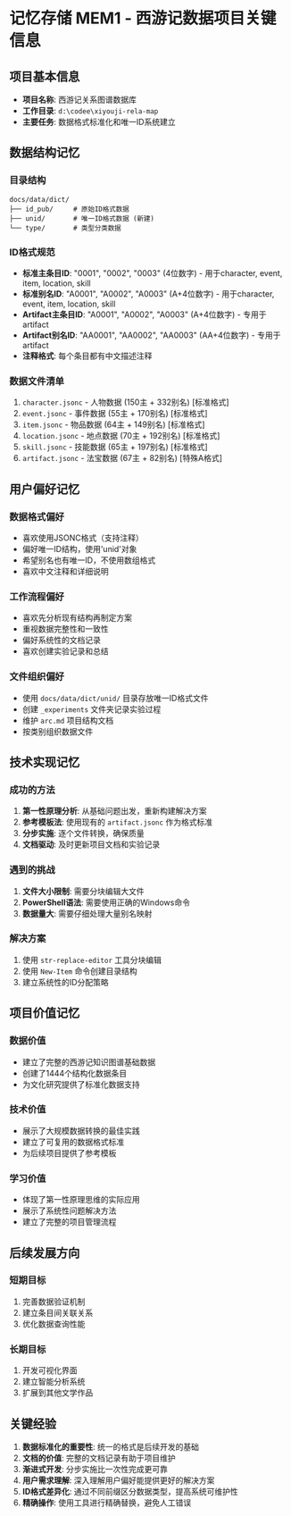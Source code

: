 # 记忆存储 MEM1 - 西游记数据项目关键信息

## 项目基本信息
- **项目名称**: 西游记关系图谱数据库
- **工作目录**: `d:\codee\xiyouji-rela-map`
- **主要任务**: 数据格式标准化和唯一ID系统建立

## 数据结构记忆

### 目录结构
```
docs/data/dict/
├── id_pub/     # 原始ID格式数据
├── unid/       # 唯一ID格式数据 (新建)
└── type/       # 类型分类数据
```

### ID格式规范
- **标准主条目ID**: "0001", "0002", "0003" (4位数字) - 用于character, event, item, location, skill
- **标准别名ID**: "A0001", "A0002", "A0003" (A+4位数字) - 用于character, event, item, location, skill
- **Artifact主条目ID**: "A0001", "A0002", "A0003" (A+4位数字) - 专用于artifact
- **Artifact别名ID**: "AA0001", "AA0002", "AA0003" (AA+4位数字) - 专用于artifact
- **注释格式**: 每个条目都有中文描述注释

### 数据文件清单
1. `character.jsonc` - 人物数据 (150主 + 332别名) [标准格式]
2. `event.jsonc` - 事件数据 (55主 + 170别名) [标准格式]
3. `item.jsonc` - 物品数据 (64主 + 149别名) [标准格式]
4. `location.jsonc` - 地点数据 (70主 + 192别名) [标准格式]
5. `skill.jsonc` - 技能数据 (65主 + 197别名) [标准格式]
6. `artifact.jsonc` - 法宝数据 (67主 + 82别名) [特殊A格式]

## 用户偏好记忆

### 数据格式偏好
- 喜欢使用JSONC格式（支持注释）
- 偏好唯一ID结构，使用'unid'对象
- 希望别名也有唯一ID，不使用数组格式
- 喜欢中文注释和详细说明

### 工作流程偏好
- 喜欢先分析现有结构再制定方案
- 重视数据完整性和一致性
- 偏好系统性的文档记录
- 喜欢创建实验记录和总结

### 文件组织偏好
- 使用 `docs/data/dict/unid/` 目录存放唯一ID格式文件
- 创建 `_experiments` 文件夹记录实验过程
- 维护 `arc.md` 项目结构文档
- 按类别组织数据文件

## 技术实现记忆

### 成功的方法
1. **第一性原理分析**: 从基础问题出发，重新构建解决方案
2. **参考模板法**: 使用现有的 `artifact.jsonc` 作为格式标准
3. **分步实施**: 逐个文件转换，确保质量
4. **文档驱动**: 及时更新项目文档和实验记录

### 遇到的挑战
1. **文件大小限制**: 需要分块编辑大文件
2. **PowerShell语法**: 需要使用正确的Windows命令
3. **数据量大**: 需要仔细处理大量别名映射

### 解决方案
1. 使用 `str-replace-editor` 工具分块编辑
2. 使用 `New-Item` 命令创建目录结构
3. 建立系统性的ID分配策略

## 项目价值记忆

### 数据价值
- 建立了完整的西游记知识图谱基础数据
- 创建了1444个结构化数据条目
- 为文化研究提供了标准化数据支持

### 技术价值
- 展示了大规模数据转换的最佳实践
- 建立了可复用的数据格式标准
- 为后续项目提供了参考模板

### 学习价值
- 体现了第一性原理思维的实际应用
- 展示了系统性问题解决方法
- 建立了完整的项目管理流程

## 后续发展方向

### 短期目标
1. 完善数据验证机制
2. 建立条目间关联关系
3. 优化数据查询性能

### 长期目标
1. 开发可视化界面
2. 建立智能分析系统
3. 扩展到其他文学作品

## 关键经验
1. **数据标准化的重要性**: 统一的格式是后续开发的基础
2. **文档的价值**: 完整的文档记录有助于项目维护
3. **渐进式开发**: 分步实施比一次性完成更可靠
4. **用户需求理解**: 深入理解用户偏好能提供更好的解决方案
5. **ID格式差异化**: 通过不同前缀区分数据类型，提高系统可维护性
6. **精确操作**: 使用工具进行精确替换，避免人工错误
